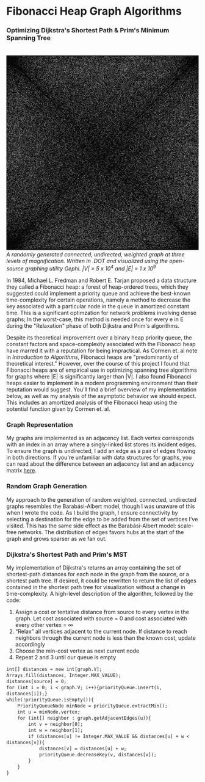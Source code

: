 # Fibonacci Heap Graph Algorithms
### Optimizing Dijkstra's Shortest Path & Prim's Minimum Spanning Tree<br><br>
![](Documentation/GraphAnimation.gif)<br>
_A randomly generated connected, undirected, weighted graph at three levels of magnification. Written in .DOT and visualized using the open-source graphing utility Gephi. |V| = 5 x 10<sup>4</sup> and |E| = 1 x 10<sup>9</sup>_<br>

In 1984, Michael L. Fredman and Robert E. Tarjan proposed a data structure they called a Fibonacci heap: a forest of heap-ordered trees, which they suggested could implement a priority queue and achieve the best-known time-complexity for certain operations, namely a method to decrease the key associated with a particular node in the queue in amortized constant time. This is a significant optimzation for network problems involving dense graphs; In the worst-case, this method is needed once for every e in E during the "Relaxation" phase of both Dijkstra and Prim's algorithms. 

Despite its theoretical improvement over a binary heap priority queue, the constant factors and space-complexity associated with the Fibonacci heap have marred it with a reputation for being impractical. As Cormen et. al note in _Introduction to Algorithms_, Fibonacci heaps are "predominantly of theoretical interest." However, over the course of this project I found that Fibonacci heaps are of empirical use in optimizing spanning tree algorithms for graphs where |E| is significantly larger than |V|. I also found Fibonacci heaps easier to implement in a modern programming environment than their reputation would suggest. You'll find a brief overview of my implementation below, as well as my analysis of the asymptotic behavior we should expect. This includes an amortized analysis of the Fibonacci heap using the potential function given by Cormen et. al.

### Graph Representation

My graphs are implemented as an adjacency list. Each vertex corresponds with an index in an array where a singly-linked list stores its incident edges. To ensure the graph is undirected, I add an edge as a pair of edges flowing in both directions. If you're unfamiliar with data structures for graphs, you can read about the difference between an adjacency list and an adjacency matrix [here](https://www.geeksforgeeks.org/comparison-between-adjacency-list-and-adjacency-matrix-representation-of-graph/).

### Random Graph Generation

My approach to the generation of random weighted, connected, undirected graphs resembles the Barabási-Albert model, though I was unaware of this when I wrote the code. As I build the graph, I ensure connectivity by selecting a destination for the edge to be added from the set of vertices I've visited. This has the same side effect as the Barabási-Albert model: scale-free networks. The distribution of edges favors hubs at the start of the graph and grows sparser as we fan out.  

### Dijkstra's Shortest Path and Prim's MST

My implementation of Dijkstra's returns an array containing the set of shortest-path distances for each node in the graph from the source, or a shortest path tree. If desired, it could be rewritten to return the list of edges contained in the shortest path tree for visualization without a change in time-complexity. A high-level description of the algorithm, followed by the code:

1.  Assign a cost or tentative distance from source to every vertex in the graph. Let cost associated with source = 0 and cost associated with every other vertex = ∞
2.  “Relax” all vertices adjacent to the current node. If distance to reach neighbors through the current node is less than the known cost, update accordingly
3.  Choose the min-cost vertex as next current node
4.  Repeat 2 and 3 until our queue is empty 

```
int[] distances = new int[graph.V];
Arrays.fill(distances, Integer.MAX_VALUE);
distances[source] = 0;
for (int i = 0; i < graph.V; i++){priorityQueue.insert(i, distances[i]);}
while(!priorityQueue.isEmpty()){
    PriorityQueueNode minNode = priorityQueue.extractMin();
    int u = minNode.vertex;
    for (int[] neighbor : graph.getAdjacentEdges(u)){
        int v = neighbor[0];
        int w = neighbor[1];
        if (distances[u] != Integer.MAX_VALUE && distances[u] + w < distances[v]){
            distances[v] = distances[u] + w;
            priorityQueue.decreaseKey(v, distances[v]);
        }
    }
}
```
